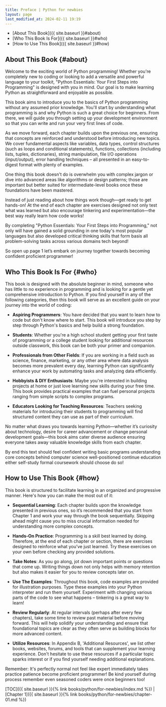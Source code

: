 ```yaml
---
title: Preface | Python for newbies
layout: page
last_modified_at: 2024-02-11 19:19
---
```

- [About This Book]({{ site.baseurl }}#about)
- [Who This Book Is For]({{ site.baseurl }}#who)
- [How to Use This Book]({{ site.baseurl }}#how)

## About This Book {#about}

Welcome to the exciting world of Python programming! Whether you're completely new to coding or looking to add a versatile and powerful language to your toolkit, "Python Essentials: Your First Steps into Programming" is designed with you in mind. Our goal is to make learning Python as straightforward and enjoyable as possible.

This book aims to introduce you to the basics of Python programming without any assumed prior knowledge. You'll start by understanding what programming is and why Python is such a great choice for beginners. From there, we will guide you through setting up your development environment so that you can write and run your very first lines of code.

As we move forward, each chapter builds upon the previous one, ensuring that concepts are reinforced and understood before introducing new topics. We cover fundamental aspects like variables, data types, control structures (such as loops and conditional statements), functions, collections (including lists, tuples, dictionaries), string manipulation, file I/O operations (input/output), error handling techniques – all presented in an easy-to-digest format with plenty of examples.

One thing this book doesn't do is overwhelm you with complex jargon or dive into advanced areas like algorithms or design patterns; those are important but better suited for intermediate-level books once these foundations have been mastered.

Instead of just reading about how things work though—get ready to get hands-on! At the end of each chapter are exercises designed not only test what was learned but also encourage tinkering and experimentation—the best way really learn how code works!

By completing "Python Essentials: Your First Steps into Programming," not only will have gained a solid grounding in one today's most popular languages but also developed critical thinking skills that form basis all problem-solving tasks across various domains tech beyond!

So open up page 1 let’s embark on journey together towards becoming confident proficient programmer!

## Who This Book Is For {#who}

This book is designed with the absolute beginner in mind, someone who has little to no experience in programming and is looking for a gentle yet comprehensive introduction to Python. If you find yourself in any of the following categories, then this book will serve as an excellent guide on your journey into the world of coding:

- **Aspiring Programmers**: You have decided that you want to learn how to code but don't know where to start. This book will introduce you step by step through Python's basics and help build a strong foundation.

- **Students**: Whether you're a high school student getting your first taste of programming or a college student looking for additional resources outside classwork, this book can be both your primer and companion.

- **Professionals from Other Fields**: If you are working in a field such as science, finance, marketing, or any other area where data analysis becomes more prevalent every day, learning Python can significantly enhance your work by automating tasks and analyzing data efficiently.

- **Hobbyists & DIY Enthusiasts**: Maybe you're interested in building projects at home or just love learning new skills during your free time. This book provides practical examples that can fuel personal projects ranging from simple scripts to complex programs.

- **Educators Looking for Teaching Resources**: Teachers seeking materials for introducing their students to programming will find structured content they can use as part of their curriculum.

No matter what draws you towards learning Python—whether it’s curiosity about technology, desire for career advancement or change personal development goals—this book aims cater diverse audience ensuring everyone takes away valuable knowledge skills from each chapter.

By end this text should feel confident writing basic programs understanding core concepts behind computer science well-positioned continue education either self-study formal coursework should choose do so!

## How to Use This Book {#how}

This book is structured to facilitate learning in an organized and progressive manner. Here's how you can make the most out of it:

- **Sequential Learning**: Each chapter builds upon the knowledge presented in previous ones, so it’s recommended that you start from Chapter 1 and work your way through the book sequentially. Skipping ahead might cause you to miss crucial information needed for understanding more complex concepts.

- **Hands-On Practice**: Programming is a skill best learned by doing. Therefore, at the end of each chapter or section, there are exercises designed to reinforce what you’ve just learned. Try these exercises on your own before checking any provided solutions.

- **Take Notes**: As you go along, jot down important points or questions that come up. Writing things down not only helps with memory retention but also makes it easier for you to review concepts later on.

- **Use The Examples**: Throughout this book, code examples are provided for illustration purposes. Type these examples into your Python interpreter and run them yourself. Experiment with changing various parts of the code to see what happens – tinkering is a great way to learn!

- **Review Regularly**: At regular intervals (perhaps after every few chapters), take some time to review past material before moving forward. This will help solidify your understanding and ensure that foundational topics are clear as they often serve as building blocks for more advanced content.

- **Utilize Resources**: In Appendix B, 'Additional Resources', we list other books, websites, forums, and tools that can supplement your learning experience. Don't hesitate to use these resources if a particular topic sparks interest or if you find yourself needing additional explanations.

Remember: It's perfectly normal not feel like expert immediately takes practice patience become proficient programmer! Be kind yourself during process remember even seasoned coders were once beginners too!


[TOC]({{ site.baseurl }}{% link books/python/for-newbies/index.md %}) \|
[Chapter 1]({{ site.baseurl }}{% link books/python/for-newbies/chapter-01.md %})
